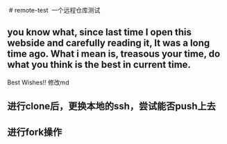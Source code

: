  # remote-test 
一个远程仓库测试

you know what, since last time I open this webside and carefully reading it, It was a long time ago. What i mean is, treasous your time, do what you think is the best in current time.  
---
Best Wishes!! 
修改md
## 进行clone后，更换本地的ssh，尝试能否push上去
## 进行fork操作
